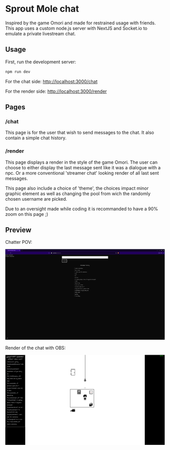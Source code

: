 # Sprout Mole chat

Inspired by the game Omori and made for restrained usage with friends. This app uses a custom node.js server with NextJS and Socket.io to emulate a private livestream chat.

## Usage

First, run the development server:

```bash
npm run dev
```

For the chat side: [http://localhost:3000/chat](http://localhost:3000/chat)


For the render side: [http://localhost:3000/render](http://localhost:3000/render)

## Pages

### /chat 

This page is for the user that wish to send messages to the chat. It also contain a simple chat history.

### /render

This page displays a render in the style of the game Omori. The user can choose to either display the last message sent like it was a dialogue with a npc. Or a more conventional 'streamer chat' looking render of all last sent messages.  

This page also include a choice of 'theme', the choices impact minor graphic element as well as changing the pool from wich the randomly chosen username are picked.

Due to an oversight made while coding it is recommanded to have a 90% zoom on this page ;)

## Preview

Chatter POV:

![Preview of /chat page](preview.png)

Render of the chat with OBS:

![Preview of /render page](preview2.png)

